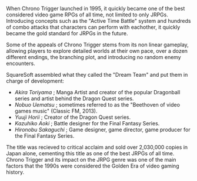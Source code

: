 When Chrono Trigger launched in 1995, it quickly became one of the best considered video game RPGs of all time, not limited to only JRPGs. Introducing concepts such as the "Active Time Battle" system and hundreds of combo attacks that characters can perform with eachother, it quickly became the gold standard for JRPGs in the future.

Some of the appeals of Chrono Trigger stems from its non linear gameplay, allowing players to explore detailed worlds at their own pace, over a dozen different endings, the branching plot, and introducing no random enemy encounters.

SquareSoft assembled what they called the "Dream Team" and put them in charge of development:
* _Akira Toriyama_ ; Manga Artist and creator of the popular Dragonball series and artist behind the Dragon Quest series.
* _Nobuo Uematsu_ ; sometimes referred to as the "Beethoven of video games music" (Classic FM, 2013).
* _Yuuji Horii_ ; Creator of the Dragon Quest series.
* _Kazuhiko Aoki_ ; Battle designer for the Final Fantasy Series.
* _Hironobu Sakaguchi_ ; Game designer, game director, game producer for the Final Fantasy Series.

The title was recieved to critical acclaim and sold over 2,030,000 copies in Japan alone, cementing this title as one of the best JRPGs of all time.
Chrono Trigger and its impact on the JRPG genre was one of the main factors that the 1990s were considered the Golden Era of video gaming history.
